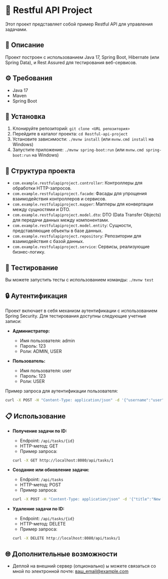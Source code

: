 # 🌟 Restful API Project

Этот проект представляет собой пример Restful API для управления задачами.

## 📖 Описание

Проект построен с использованием Java 17, Spring Boot, Hibernate (или Spring Data), и Rest Assured для тестирования веб-сервисов.

## ⚙️ Требования

- Java 17
- Maven
- Spring Boot

## 🚀 Установка

1. Клонируйте репозиторий: `git clone <URL репозитория>`
2. Перейдите в каталог проекта: `cd Restful-api-project`
3. Установите зависимости: `./mvnw install` (или `mvnw.cmd install` на Windows)
4. Запустите приложение: `./mvnw spring-boot:run` (или `mvnw.cmd spring-boot:run` на Windows)

## 📂 Структура проекта

- `com.example.restfulapiproject.controller`: Контроллеры для обработки HTTP-запросов.
- `com.example.restfulapiproject.facade`: Фасады для упрощения взаимодействия контроллеров и сервисов.
- `com.example.restfulapiproject.mapper`: Мапперы для конвертации между сущностями и DTO.
- `com.example.restfulapiproject.model.dto`: DTO (Data Transfer Objects) для передачи данных между компонентами.
- `com.example.restfulapiproject.model.entity`: Сущности, представляющие объекты в базе данных.
- `com.example.restfulapiproject.repository`: Репозитории для взаимодействия с базой данных.
- `com.example.restfulapiproject.service`: Сервисы, реализующие бизнес-логику.

## 🧪 Тестирование

Вы можете запустить тесты с использованием команды: `./mvnw test`

## 🔒 Аутентификация

Проект включает в себя механизм аутентификации с использованием Spring Security. Для тестирования доступны следующие учетные записи:

- **Администратор:**
  - Имя пользователя: admin
  - Пароль: 123
  - Роли: ADMIN, USER

- **Пользователь:**
  - Имя пользователя: user
  - Пароль: 123
  - Роли: USER

Пример запроса для аутентификации пользователя:
```bash
curl -X POST -H "Content-Type: application/json" -d '{"username":"user","password":"123"}' http://localhost:8080/auth/login
```

## 📋 Использование

- **Получение задачи по ID:**
  - Endpoint: `/api/tasks/{id}`
  - HTTP-метод: GET
  - Пример запроса: 
  ```bash
  curl -X GET http://localhost:8080/api/tasks/1
  ```

- **Создание или обновление задачи:**
  - Endpoint: `/api/tasks`
  - HTTP-метод: POST
  - Пример запроса: 
  ```bash
  curl -X POST -H "Content-Type: application/json" -d '{"title":"New Task","description":"Task Description","completed":false}' http://localhost:8080/api/tasks
  ```

- **Удаление задачи по ID:**
  - Endpoint: `/api/tasks/{id}`
  - HTTP-метод: DELETE
  - Пример запроса: 
  ```bash
  curl -X DELETE http://localhost:8080/api/tasks/1
  ```

## 🌐 Дополнительные возможности

- Деплой на внешний сервер (опционально)
ы можете связаться со мной по электронной почте: [ваш_email@example.com](mailto:ваш_email@example.com)